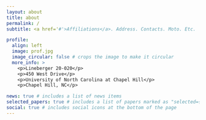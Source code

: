 ```yaml
---
layout: about
title: about
permalink: /
subtitle: <a href='#'>Affiliations</a>. Address. Contacts. Moto. Etc.

profile:
  align: left
  image: prof.jpg
  image_circular: false # crops the image to make it circular
  more_info: >
    <p>Lineberger 20-020</p>
    <p>450 West Drive</p>
    <p>University of North Carolina at Chapel Hill</p>
    <p>Chapel Hill, NC</p>

news: true # includes a list of news items
selected_papers: true # includes a list of papers marked as "selected={true}"
social: true # includes social icons at the bottom of the page
---
```

 
